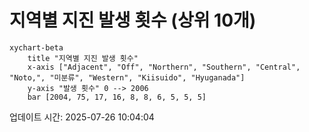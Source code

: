 # 지역별 지진 발생 횟수 (상위 10개)

```mermaid
xychart-beta
    title "지역별 지진 발생 횟수"
    x-axis ["Adjacent", "Off", "Northern", "Southern", "Central", "Noto,", "미분류", "Western", "Kiisuido", "Hyuganada"]
    y-axis "발생 횟수" 0 --> 2006
    bar [2004, 75, 17, 16, 8, 8, 6, 5, 5, 5]
```

업데이트 시간: 2025-07-26 10:04:04
